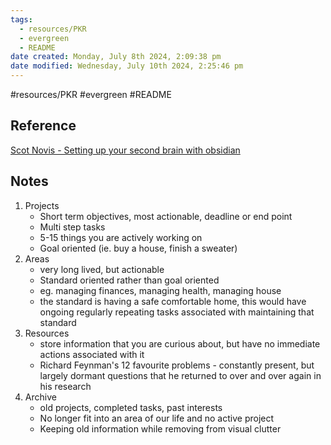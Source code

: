 ```yaml
---
tags:
  - resources/PKR
  - evergreen
  - README
date created: Monday, July 8th 2024, 2:09:38 pm
date modified: Wednesday, July 10th 2024, 2:25:46 pm
---
```

#resources/PKR #evergreen #README 

## Reference 
[Scot Novis - Setting up your second brain with obsidian](https://publish.obsidian.md/scottnovis/Published/Step+One+-+Setting+Up+Your+Second+Brain+With+Obsidian)

## Notes
1. Projects
	- Short term objectives, most actionable, deadline or end point
	- Multi step tasks
	- 5-15 things you are actively working on
	- Goal oriented (ie. buy a house, finish a sweater)
2. Areas
	- very long lived, but actionable
	- Standard oriented rather than goal oriented
	- eg. managing finances, managing health, managing house
	- the standard is having a safe comfortable home, this would have ongoing regularly repeating tasks associated with maintaining that standard
3. Resources
	- store information that you are curious about, but have no immediate actions associated with it
	- Richard Feynman's 12 favourite problems - constantly present, but largely dormant questions that he returned to over and over again in his research
4. Archive
	- old projects, completed tasks, past interests
	- No longer fit into an area of our life and no active project
	- Keeping old information while removing from visual clutter

